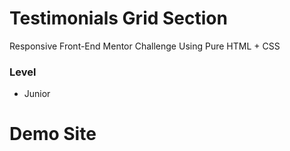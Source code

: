 # Testimonials Grid Section

Responsive Front-End Mentor Challenge Using Pure HTML + CSS

### Level

- Junior

# Demo Site
